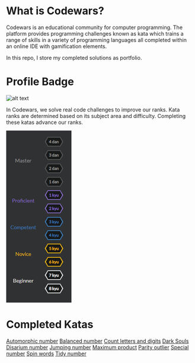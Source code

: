 # What is Codewars? 
Codewars is an educational community for computer programming. The platform provides programming challenges known as kata which trains a range of skills in a variety of programming languages all completed within an online IDE with gamification elements. 

In this repo, I store my completed solutions as portfolio.

# Profile Badge
![alt text](https://www.codewars.com/users/fuzzymuzzywuzzy/badges/large "fuzzymuzzywuzzy profile")
 
In Codewars, we solve real code challenges to improve our ranks. Kata ranks are determined based on its subject area and difficulty. Completing these katas advance our ranks.

![alt text](https://github.com/fuzzymuzzywuzzy/codewars/blob/master/codewars_rank.PNG "codewars rank")

# Completed Katas

[Automorphic number](../blob/master/python/automorphic_number.py)
[Balanced number](../blob/master/python/balanced_number.py)
[Count letters and digits](../blob/master/python/count_letters_digits.py)
[Dark Souls](../blob/master/python/dark_souls.py)
[Disarium number](../blob/master/python/disarium_number.py)
[Jumping number](../blob/master/python/jumping_number.py)
[Maximum product](../blob/master/python/max_product.py)
[Parity outlier](../blob/master/python/parity_outlier.py)
[Special number](../blob/master/python/special_number.py)
[Spin words](../blob/master/python/spin_words.py)
[Tidy number](../blob/master/python/tidy_number.py)